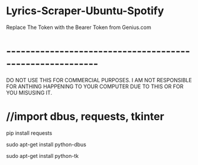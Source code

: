# Lyrics-Scraper-Ubuntu-Spotify

Replace The Token with the Bearer Token from Genius.com

# ---------------------------------------------------------

DO NOT USE THIS FOR COMMERCIAL PURPOSES. I AM NOT RESPONSIBLE FOR ANTHING HAPPENING TO YOUR COMPUTER DUE TO THIS OR FOR YOU MISUSING IT.

# //import dbus, requests, tkinter

pip install requests

sudo apt-get install python-dbus

sudo apt-get install python-tk
